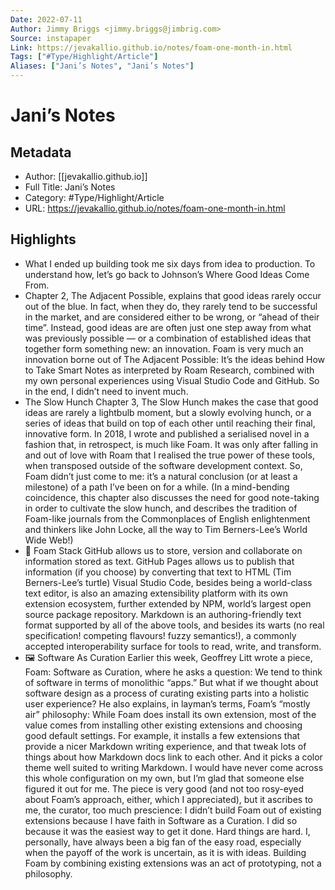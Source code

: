 ```yaml
---
Date: 2022-07-11
Author: Jimmy Briggs <jimmy.briggs@jimbrig.com>
Source: instapaper
Link: https://jevakallio.github.io/notes/foam-one-month-in.html
Tags: ["#Type/Highlight/Article"]
Aliases: ["Jani’s Notes", "Jani’s Notes"]
---
```

# Jani’s Notes

## Metadata
- Author: [[jevakallio.github.io]]
- Full Title: Jani’s Notes
- Category: #Type/Highlight/Article
- URL: https://jevakallio.github.io/notes/foam-one-month-in.html

## Highlights
- What I ended up building took me six days from idea to production.
  To understand how, let’s go back to Johnson’s Where Good Ideas Come From.
- Chapter 2, The Adjacent Possible, explains that good ideas rarely occur out of the blue. In fact, when they do, they rarely tend to be successful in the market, and are considered either to be wrong, or “ahead of their time”. Instead, good ideas are are often just one step away from what was previously possible — or a combination of established ideas that together form something new: an innovation.
  Foam is very much an innovation borne out of The Adjacent Possible: It’s the ideas behind How to Take Smart Notes as interpreted by Roam Research, combined with my own personal experiences using Visual Studio Code and GitHub. So in the end, I didn’t need to invent much.
- The Slow Hunch
  Chapter 3, The Slow Hunch makes the case that good ideas are rarely a lightbulb moment, but a slowly evolving hunch, or a series of ideas that build on top of each other until reaching their final, innovative form.
  In 2018, I wrote and published a serialised novel in a fashion that, in retrospect, is much like Foam. It was only after falling in and out of love with Roam that I realised the true power of these tools, when transposed outside of the software development context. So, Foam didn’t just come to me: it’s a natural conclusion (or at least a milestone) of a path I’ve been on for a while.
  (In a mind-bending coincidence, this chapter also discusses the need for good note-taking in order to cultivate the slow hunch, and describes the tradition of Foam-like journals from the Commonplaces of English enlightenment and thinkers like John Locke, all the way to Tim Berners-Lee’s World Wide Web!)
- 🐢 Foam Stack
  GitHub allows us to store, version and collaborate on information stored as text.
  GitHub Pages allows us to publish that information (if you choose) by converting that text to HTML (Tim Berners-Lee’s turtle)
  Visual Studio Code, besides being a world-class text editor, is also an amazing extensibility platform with its own extension ecosystem, further extended by NPM, world’s largest open source package repository.
  Markdown is an authoring-friendly text format supported by all of the above tools, and besides its warts (no real specification! competing flavours! fuzzy semantics!), a commonly accepted interoperability surface for tools to read, write, and transform.
- 🖼 Software As Curation
  Earlier this week, Geoffrey Litt wrote a piece, Foam: Software as Curation, where he asks a question:
  We tend to think of software in terms of monolithic “apps.” But what if we thought about software design as a process of curating existing parts into a holistic user experience?
  He also explains, in layman’s terms, Foam’s “mostly air” philosophy:
  While Foam does install its own extension, most of the value comes from installing other existing extensions and choosing good default settings. For example, it installs a few extensions that provide a nicer Markdown writing experience, and that tweak lots of things about how Markdown docs link to each other. And it picks a color theme well suited to writing Markdown. I would have never come across this whole configuration on my own, but I’m glad that someone else figured it out for me.
  The piece is very good (and not too rosy-eyed about Foam’s approach, either, which I appreciated), but it ascribes to me, the curator, too much prescience: I didn’t build Foam out of existing extensions because I have faith in Software as a Curation. I did so because it was the easiest way to get it done.
  Hard things are hard. I, personally, have always been a big fan of the easy road, especially when the payoff of the work is uncertain, as it is with ideas. Building Foam by combining existing extensions was an act of prototyping, not a philosophy.
